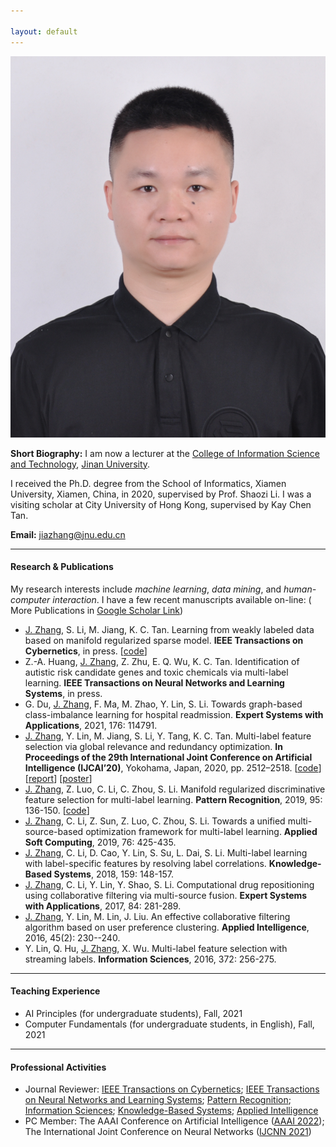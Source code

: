 ```yaml
---

layout: default 
---
```


<img class="profile-picture" src="222.jpg">

**Short Biography:** I am now a lecturer at the [College of Information Science and Technology](https://xxxy.jnu.edu.cn/main.htm), [Jinan University](https://www.jnu.edu.cn/). 

I received the Ph.D. degree from the School of Informatics, Xiamen University, Xiamen, China, in 2020, supervised by Prof. Shaozi Li. I was a visiting scholar at City University of Hong Kong, supervised by Kay Chen Tan.

**Email:** [jiazhang@jnu.edu.cn](mailto:jiazhang@jnu.edu.cn)

---

#### Research & Publications

My research interests include *machine learning*, *data mining*, and *human-computer interaction*. I have a few recent manuscripts available on-line: ( More Publications in [Google Scholar Link](https://scholar.google.com/citations?user=yBaTk-gAAAAJ&hl=en))

* <u>J. Zhang</u>, S. Li, M. Jiang, K. C. Tan. Learning from weakly labeled data based on manifold regularized sparse model. **IEEE Transactions on Cybernetics**, in press. [[code](MSWL-master.zip)]
* Z.-A. Huang, <u>J. Zhang</u>, Z. Zhu, E. Q. Wu, K. C. Tan. Identification of autistic risk candidate genes and toxic chemicals via multi-label learning. **IEEE Transactions on Neural Networks and Learning Systems**, in press.
* G. Du, <u>J. Zhang</u>, F. Ma, M. Zhao, Y. Lin, S. Li. Towards graph-based class-imbalance learning for hospital readmission. **Expert Systems with Applications**, 2021, 176: 114791.
* <u>J. Zhang</u>, Y. Lin, M. Jiang, S. Li, Y. Tang, K. C. Tan. Multi-label feature selection via global relevance and redundancy optimization. **In Proceedings of the 29th International Joint Conference on Artificial Intelligence (IJCAI’20)**, Yokohama, Japan, 2020, pp. 2512–2518. [[code](GRRO-master.zip)] [[report](v15.pptx)] [[poster](poster.pdf)]
* <u>J. Zhang</u>, Z. Luo, C. Li, C. Zhou, S. Li. Manifold regularized discriminative feature selection for multi-label learning. **Pattern Recognition**, 2019, 95: 136-150. [[code](MDFS-master.zip)]
* <u>J. Zhang</u>, C. Li, Z. Sun, Z. Luo, C. Zhou, S. Li. Towards a unified multi-source-based optimization framework for multi-label learning. **Applied Soft Computing**, 2019, 76: 425-435.
* <u>J. Zhang</u>, C. Li, D. Cao, Y. Lin, S. Su, L. Dai, S. Li. Multi-label learning with label-specific features by resolving label correlations. **Knowledge-Based Systems**, 2018, 159: 148-157.
* <u>J. Zhang</u>, C. Li, Y. Lin, Y. Shao, S. Li. Computational drug repositioning using collaborative filtering via multi-source fusion. **Expert Systems with Applications**, 2017, 84: 281-289. 
* <u>J. Zhang</u>, Y. Lin, M. Lin, J. Liu. An effective collaborative filtering algorithm based on user preference clustering. **Applied Intelligence**, 2016, 45(2): 230--240.
* Y. Lin, Q. Hu, <u>J. Zhang</u>, X. Wu. Multi-label feature selection with streaming labels. **Information Sciences**, 2016, 372: 256-275.

---

#### Teaching Experience

* AI Principles (for undergraduate students), Fall, 2021
* Computer Fundamentals (for undergraduate students, in English), Fall, 2021

---

#### Professional Activities
* Journal Reviewer: [IEEE Transactions on Cybernetics](https://mc.manuscriptcentral.com/cyb-ieee); [IEEE Transactions on Neural Networks and Learning Systems](https://mc.manuscriptcentral.com/tnnls); [Pattern Recognition](https://www.journals.elsevier.com/pattern-recognition/); [Information Sciences](https://www.journals.elsevier.com/information-sciences); [Knowledge-Based Systems](https://www.journals.elsevier.com/knowledge-based-systems); [Applied Intelligence](https://www.editorialmanager.com/apin/Default.aspx)
* PC Member: The AAAI Conference on Artificial Intelligence ([AAAI 2022](https://aaai.org/Conferences/AAAI-22/)); The International Joint Conference on Neural Networks ([IJCNN 2021](https://www.ijcnn.org/))

